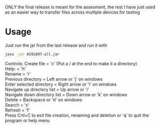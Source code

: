 ONLY the final release is meant for the assesment, the rest I have just used as an easier way to transfer files across multiple devices for testing

# Usage  
Just run the jar from the last release and run it with  

```bash
java -jar AS91897-all.jar
```
Controls:
Create file = 'c' (Put a / at the end to make it a directory)   
Help: = 'h'   
Rename = 'r'   
Previous directory = Left arrow or 'j' on windows   
Enter selected directory = Right arrow or 'l' on windows   
Navigate up directory list = Up arrow or 'i'    
Navigate down directory list = Down arrow or 'k' on windows   
Delete = Backspace or 'd' on windows   
Search = 's'   
Refresh = 'f'   
Press Crtl+C to exit file creation, renaming and deletion or 'q' to quit the program or help menu   



